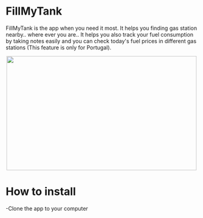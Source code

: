 #  FillMyTank

FillMyTank is the app when you need it most. It helps you finding gas station nearby.. where ever you are.. It helps you also track your fuel consumption by taking notes easily and you can check today's fuel prices in different gas stations (This feature is only for Portugal). 


<p align="center">
  <img width="500" height="300" src="https://qlaxuw.db.files.1drv.com/y4mLxI_8I6mxbn1XOD5r2it-673-swaihQPhOIHApDTVaaRcVkV8NedHjO4joW3M5V6sVhwWx0L78-hF7_wwuJgkrcqxqt-U0Y0WT6a4JZQVNEePwQBcTjCtCXlUQT5zSuFOEMxkk_bw8OyOK-uCxV0HVPmaNr2_VafsS-d5aTVZ9OLC8bmsi4TYVLQo512EUa3WgVra3aZh23_6mggyhL15g?width=118&height=256&cropmode=none">
</p>

# How to install 

-Clone the app to your computer 




